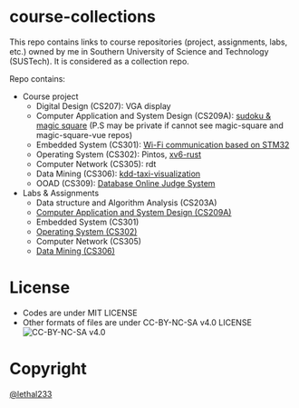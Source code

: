 # course-collections

This repo contains links to course repositories (project, assignments, labs, etc.) owned by me in Southern University of Science and Technology (SUSTech). It is considered as a collection repo.

Repo contains:
- Course project
  - Digital Design (CS207): VGA display
  - Computer Application and System Design (CS209A): [sudoku & magic square](https://github.com/quantum-square) (P.S may be private if cannot see magic-square and magic-square-vue repos)
  - Embedded System (CS301): [Wi-Fi communication based on STM32](https://github.com/CS301-sustech-zmfl/wifi-communication)
  - Operating System (CS302): Pintos, [xv6-rust](https://github.com/CS301-sustech-zmfl/xv6-rust)
  - Computer Network (CS305): rdt
  - Data Mining (CS306): [kdd-taxi-visualization]()
  - OOAD (CS309): [Database Online Judge System](https://github.com/Phantom-OJ)
- Labs & Assignments
  - Data structure and Algorithm Analysis (CS203A) 
  - [Computer Application and System Design (CS209A)](https://github.com/lethal233/cs209A)
  - Embedded System (CS301)  
  - [Operating System (CS302)](https://github.com/lethal233/cs302-os-sustech)
  - Computer Network (CS305)
  - [Data Mining (CS306)](https://github.com/lethal233/SUSTech-KDD)

# License

* Codes are under MIT LICENSE
* Other formats of files are under CC-BY-NC-SA v4.0 LICENSE
  ![CC-BY-NC-SA v4.0](https://i.creativecommons.org/l/by-nc-sa/4.0/88x31.png)

# Copyright

[@lethal233](https://github.com/lethal233)
